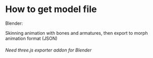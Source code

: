 # How to get model file

Blender:

Skinning animation with bones and armatures, then export to morph animation format (JSON)
###### Need three.js exporter addon for Blender ######
